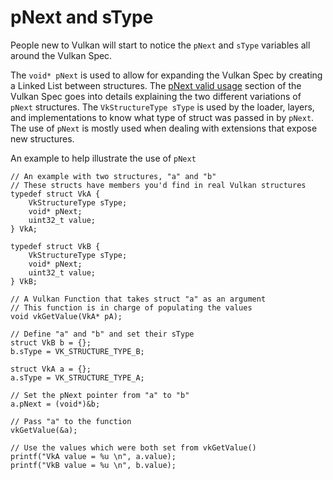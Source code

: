 # pNext and sType

People new to Vulkan will start to notice the `pNext` and `sType` variables all around the Vulkan Spec.

The `void* pNext` is used to allow for expanding the Vulkan Spec by creating a Linked List between structures. The [pNext valid usage](https://www.khronos.org/registry/vulkan/specs/1.1/html/vkspec.html#fundamentals-validusage-pNext) section of the Vulkan Spec goes into details explaining the two different variations of `pNext` structures. The `VkStructureType sType` is used by the loader, layers, and implementations to know what type of struct was passed in by `pNext`. The use of `pNext` is mostly used when dealing with extensions that expose new structures.

An example to help illustrate the use of `pNext`

```
// An example with two structures, "a" and "b"
// These structs have members you'd find in real Vulkan structures
typedef struct VkA {
    VkStructureType sType;
    void* pNext;
    uint32_t value;
} VkA;

typedef struct VkB {
    VkStructureType sType;
    void* pNext;
    uint32_t value;
} VkB;

// A Vulkan Function that takes struct "a" as an argument
// This function is in charge of populating the values
void vkGetValue(VkA* pA);

// Define "a" and "b" and set their sType
struct VkB b = {};
b.sType = VK_STRUCTURE_TYPE_B;

struct VkA a = {};
a.sType = VK_STRUCTURE_TYPE_A;

// Set the pNext pointer from "a" to "b"
a.pNext = (void*)&b;

// Pass "a" to the function
vkGetValue(&a);

// Use the values which were both set from vkGetValue()
printf("VkA value = %u \n", a.value);
printf("VkB value = %u \n", b.value);
```
